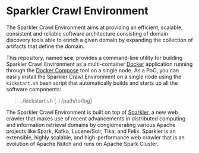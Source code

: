 # Sparkler Crawl Environment

The Sparkler Crawl Environment aims at providing an efficient, scalable, consistent and reliable software architecture consisting of domain discovery tools able to enrich a given domain by expanding the collection of artifacts that define the domain.

This repository, named __sce__, provides a command-line utility for building Sparkler Crawl Environment as a multi-container [Docker](https://www.docker.com/) application running through the [Docker Compose](https://docs.docker.com/compose/) tool on a single node. As a PoC, you can easily install the Sparkler Crawl Environment on a single node using the `kickstart.sh` bash script that automatically builds and starts up all the software components:

> ./kickstart.sh [-l /path/to/log]

The Sparkler Crawl Environment is built on top of [Sparkler](https://github.com/USCDataScience/sparkler), a new web crawler that makes use of recent advancements in distributed computing and information retrieval domains by conglomerating various Apache projects like Spark, Kafka, Lucene/Solr, Tika, and Felix. Sparkler is an extensible, highly scalable, and high-performance web crawler that is an evolution of Apache Nutch and runs on Apache Spark Cluster.
